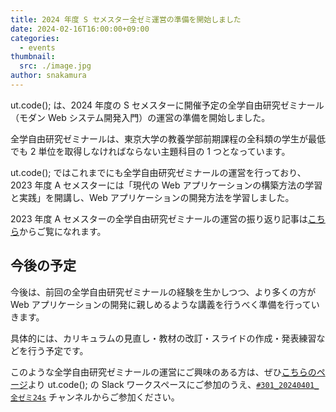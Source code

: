 ```yaml
---
title: 2024 年度 S セメスター全ゼミ運営の準備を開始しました
date: 2024-02-16T16:00:00+09:00
categories:
  - events
thumbnail:
  src: ./image.jpg
author: snakamura
---
```


ut.code(); は、2024 年度の S セメスターに開催予定の全学自由研究ゼミナール（モダン Web システム開発入門）の運営の準備を開始しました。

全学自由研究ゼミナールは、東京大学の教養学部前期課程の全科類の学生が最低でも 2 単位を取得しなければならない主題科目の 1 つとなっています。

ut.code(); ではこれまでにも全学自由研究ゼミナールの運営を行っており、2023 年度 A セメスターには「現代の Web アプリケーションの構築方法の学習と実践」を開講し、Web アプリケーションの開発方法を学習しました。

2023 年度 A セメスターの全学自由研究ゼミナールの運営の振り返り記事は[こちら](https://utcode.net/articles/2023-a-specialized-seminar-report/)からご覧になれます。

## 今後の予定

今後は、前回の全学自由研究ゼミナールの経験を生かしつつ、より多くの方が Web アプリケーションの開発に親しめるような講義を行うべく準備を行っていきます。

具体的には、カリキュラムの見直し・教材の改訂・スライドの作成・発表練習などを行う予定です。

このような全学自由研究ゼミナールの運営にご興味のある方は、ぜひ[こちらのページ](https://utcode.net/join/)より ut.code(); の Slack ワークスペースにご参加のうえ、[`#301_20240401_全ゼミ24s`](https://utcode.slack.com/archives/C060PGJGUKT) チャンネルからご参加ください。
